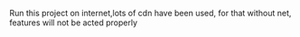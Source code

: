Run this project on internet,lots of cdn have been used, for that without net, features will not be acted properly 
